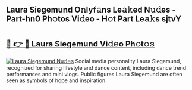 ## Laura Siegemund O𝚗lyf𝚊ns Le𝚊𝚔ed N𝚞𝚍es - Part-hn0 Ph𝚘tos Vi𝚍eo - H𝚘t Part Le𝚊𝚔s sjtvY

# <h2><a href="http://hf63v5.feru.top/?c=Laura+Siegemund">🔗 👉 🔴 Laura Siegemund Vi𝚍𝚎o Ph𝚘t𝚘𝚜</a></h2>

[![Laura Siegemund Nu𝚍𝚎s](https://i.imgur.com/0TWrTi3.gif)](http://hf63v5.feru.top/?c=Laura+Siegemund)
Social media personality Laura Siegemund, recognized for sharing lifestyle and dance content, including dance trend performances and mini vlogs. Public figures Laura Siegemund are often seen as symbols of hope and inspiration. 
